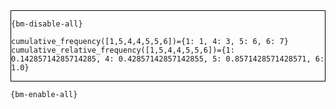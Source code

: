 <div style="border:1px solid black;">

`{bm-disable-all}`

```
cumulative_frequency([1,5,4,4,5,5,6])={1: 1, 4: 3, 5: 6, 6: 7}
cumulative_relative_frequency([1,5,4,4,5,5,6])={1: 0.14285714285714285, 4: 0.42857142857142855, 5: 0.8571428571428571, 6: 1.0}
```

</div>

`{bm-enable-all}`

